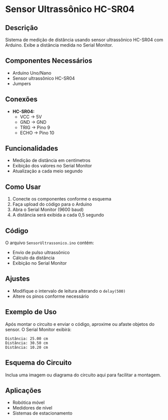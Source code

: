 # Sensor Ultrassônico HC-SR04

## Descrição
Sistema de medição de distância usando sensor ultrassônico HC-SR04 com Arduino. Exibe a distância medida no Serial Monitor.

## Componentes Necessários
- Arduino Uno/Nano
- Sensor ultrassônico HC-SR04
- Jumpers

## Conexões
- **HC-SR04:**
  - VCC → 5V
  - GND → GND
  - TRIG → Pino 9
  - ECHO → Pino 10

## Funcionalidades
- Medição de distância em centímetros
- Exibição dos valores no Serial Monitor
- Atualização a cada meio segundo

## Como Usar
1. Conecte os componentes conforme o esquema
2. Faça upload do código para o Arduino
3. Abra o Serial Monitor (9600 baud)
4. A distância será exibida a cada 0,5 segundo

## Código
O arquivo `SensorUltrassonico.ino` contém:
- Envio de pulso ultrassônico
- Cálculo da distância
- Exibição no Serial Monitor

## Ajustes
- Modifique o intervalo de leitura alterando o `delay(500)`
- Altere os pinos conforme necessário

## Exemplo de Uso
Após montar o circuito e enviar o código, aproxime ou afaste objetos do sensor. O Serial Monitor exibirá:

```
Distância: 25.00 cm
Distância: 30.50 cm
Distância: 10.20 cm
```

## Esquema do Circuito
Inclua uma imagem ou diagrama do circuito aqui para facilitar a montagem.

## Aplicações
- Robótica móvel
- Medidores de nível
- Sistemas de estacionamento
